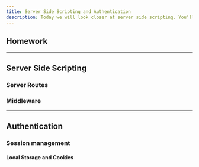 ```yaml
---
title: Server Side Scripting and Authentication
description: Today we will look closer at server side scripting. You'll get to learn how to set up authentication using Supabase Auth and for context, we'll talk about local storage and session management.
---
```


## Homework

---

## Server Side Scripting

### Server Routes

### Middleware

---

## Authentication

### Session management

#### Local Storage and Cookies

